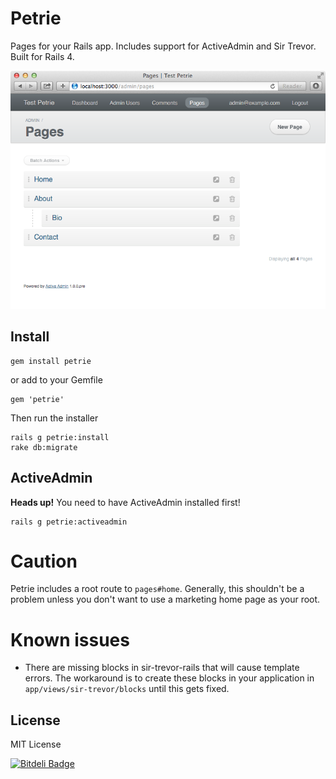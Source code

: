 # Petrie

Pages for your Rails app. Includes support for ActiveAdmin and Sir Trevor. Built for Rails 4.

![Admin](screenshot-activeadmin.png?raw=true)

## Install

    gem install petrie

or add to your Gemfile

    gem 'petrie'

Then run the installer

    rails g petrie:install
    rake db:migrate

## ActiveAdmin

**Heads up!** You need to have ActiveAdmin installed first!

    rails g petrie:activeadmin

# Caution

Petrie includes a root route to `pages#home`. Generally, this shouldn't be a problem unless you don't want to use a marketing home page as your root.

# Known issues

* There are missing blocks in sir-trevor-rails that will cause template errors. The workaround is to create these blocks in your application in `app/views/sir-trevor/blocks` until this gets fixed.

## License

MIT License


[![Bitdeli Badge](https://d2weczhvl823v0.cloudfront.net/nicinabox/petrie/trend.png)](https://bitdeli.com/free "Bitdeli Badge")

